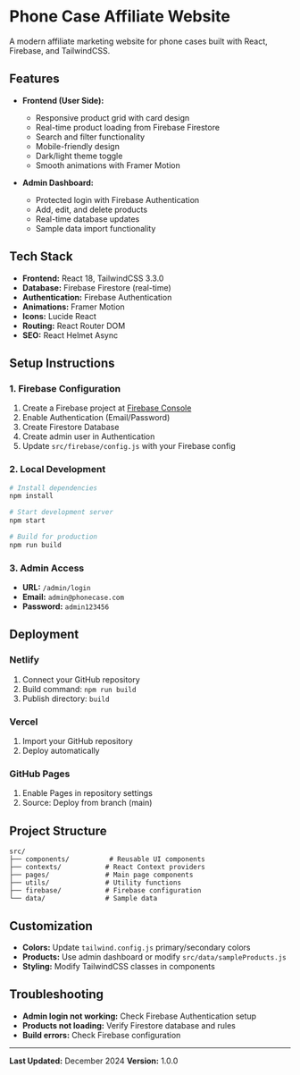 # Phone Case Affiliate Website

A modern affiliate marketing website for phone cases built with React, Firebase, and TailwindCSS.

## Features

- **Frontend (User Side):**
  - Responsive product grid with card design
  - Real-time product loading from Firebase Firestore
  - Search and filter functionality
  - Mobile-friendly design
  - Dark/light theme toggle
  - Smooth animations with Framer Motion

- **Admin Dashboard:**
  - Protected login with Firebase Authentication
  - Add, edit, and delete products
  - Real-time database updates
  - Sample data import functionality

## Tech Stack

- **Frontend:** React 18, TailwindCSS 3.3.0
- **Database:** Firebase Firestore (real-time)
- **Authentication:** Firebase Authentication
- **Animations:** Framer Motion
- **Icons:** Lucide React
- **Routing:** React Router DOM
- **SEO:** React Helmet Async

## Setup Instructions

### 1. Firebase Configuration

1. Create a Firebase project at [Firebase Console](https://console.firebase.google.com)
2. Enable Authentication (Email/Password)
3. Create Firestore Database
4. Create admin user in Authentication
5. Update `src/firebase/config.js` with your Firebase config

### 2. Local Development

```bash
# Install dependencies
npm install

# Start development server
npm start

# Build for production
npm run build
```

### 3. Admin Access

- **URL:** `/admin/login`
- **Email:** `admin@phonecase.com`
- **Password:** `admin123456`

## Deployment

### Netlify
1. Connect your GitHub repository
2. Build command: `npm run build`
3. Publish directory: `build`

### Vercel
1. Import your GitHub repository
2. Deploy automatically

### GitHub Pages
1. Enable Pages in repository settings
2. Source: Deploy from branch (main)

## Project Structure

```
src/
├── components/          # Reusable UI components
├── contexts/           # React Context providers
├── pages/              # Main page components
├── utils/              # Utility functions
├── firebase/           # Firebase configuration
└── data/               # Sample data
```

## Customization

- **Colors:** Update `tailwind.config.js` primary/secondary colors
- **Products:** Use admin dashboard or modify `src/data/sampleProducts.js`
- **Styling:** Modify TailwindCSS classes in components

## Troubleshooting

- **Admin login not working:** Check Firebase Authentication setup
- **Products not loading:** Verify Firestore database and rules
- **Build errors:** Check Firebase configuration

---

**Last Updated:** December 2024
**Version:** 1.0.0
